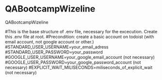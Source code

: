 # QABootcampWizeline

QABootcampWizeline

#This is the base structure of .env file, necessary for the excecution. Create this .env file at root.
#Precondition: create a basic account on todoist (with email account, not google account or other.)
#STANDARD_USER_USERNAME=your_email_adress
#STANDARD_USER_PASSWORD=your_password
#GOOGLE_USER_USERNAME=your_google_email_account (not necessary)
#GOOGLE_USER_PASSWORD=your_google_password_account (not necessary)
#EXPLICIT_WAIT_MILISECONDS=miliseconds_of_explicit_wait (not necessary)
